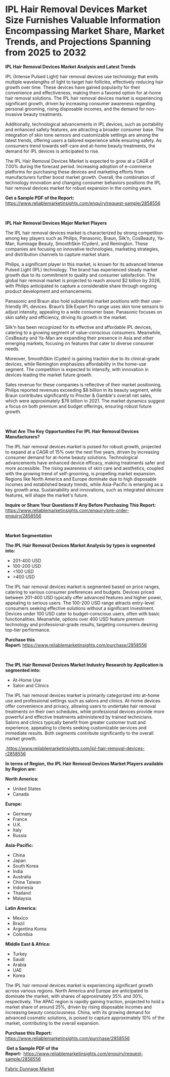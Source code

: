 <p><h1>IPL Hair Removal Devices Market Size Furnishes Valuable Information Encompassing Market Share, Market Trends, and Projections Spanning from 2025 to 2032</h1></p><p><strong>IPL Hair Removal Devices Market Analysis and Latest Trends</strong></p>
<p><p>IPL (Intense Pulsed Light) hair removal devices use technology that emits multiple wavelengths of light to target hair follicles, effectively reducing hair growth over time. These devices have gained popularity for their convenience and effectiveness, making them a favored option for at-home hair removal solutions. The IPL hair removal devices market is experiencing significant growth, driven by increasing consumer awareness regarding personal grooming, rising disposable incomes, and the demand for non-invasive beauty treatments.</p><p>Additionally, technological advancements in IPL devices, such as portability and enhanced safety features, are attracting a broader consumer base. The integration of skin tone sensors and customizable settings are among the latest trends, offering users a tailored experience while ensuring safety. As consumers trend towards self-care and at-home beauty treatments, the demand for IPL devices is anticipated to rise.</p><p>The IPL Hair Removal Devices Market is expected to grow at a CAGR of 7.00% during the forecast period. Increasing adoption of e-commerce platforms for purchasing these devices and marketing efforts from manufacturers further boost market growth. Overall, the combination of technology innovation and changing consumer behaviors positions the IPL hair removal devices market for robust expansion in the coming years.</p></p>
<p><strong>Get a Sample PDF of the Report:&nbsp;</strong> <a href="https://www.reliablemarketinsights.com/enquiry/request-sample/2858556?utm_campaign=3044&utm_medium=2&utm_source=Github&utm_content=ia&utm_term=12032025&utm_id=ipl-hair-removal-devices">https://www.reliablemarketinsights.com/enquiry/request-sample/2858556</a></p>
<p>&nbsp;</p>
<p><strong>IPL Hair Removal Devices Major Market Players</strong></p>
<p><p>The IPL hair removal devices market is characterized by strong competition among key players such as Philips, Panasonic, Braun, Silk’n, CosBeauty, Ya-Man, Iluminage Beauty, SmoothSkin (Cyden), and Remington. These companies are focusing on innovative technologies, marketing strategies, and distribution channels to capture market share.</p><p>Philips, a significant player in this market, is known for its advanced Intense Pulsed Light (IPL) technology. The brand has experienced steady market growth due to its commitment to quality and consumer satisfaction. The global hair removal market is projected to reach around $2 billion by 2026, with Philips anticipated to capture a considerable share through ongoing product development and enhancements.</p><p>Panasonic and Braun also hold substantial market positions with their user-friendly IPL devices. Braun’s Silk·Expert Pro range uses skin tone sensors to adjust intensity, appealing to a wide consumer base. Panasonic focuses on skin safety and efficiency, driving its growth in the market.</p><p>Silk’n has been recognized for its effective and affordable IPL devices, catering to a growing segment of value-conscious consumers. Meanwhile, CosBeauty and Ya-Man are expanding their presence in Asia and other emerging markets, focusing on features that cater to diverse consumer needs.</p><p>Moreover, SmoothSkin (Cyden) is gaining traction due to its clinical-grade devices, while Remington emphasizes affordability in the home-use segment. The competition is expected to intensify, with innovation in devices leading the market future growth.</p><p>Sales revenue for these companies is reflective of their market positioning. Philips reported revenues exceeding $8 billion in its beauty segment, while Braun contributes significantly to Procter & Gamble's overall net sales, which were approximately $76 billion in 2021. The market dynamics suggest a focus on both premium and budget offerings, ensuring robust future growth.</p></p>
<p>&nbsp;</p>
<p><strong>What Are The Key Opportunities For IPL Hair Removal Devices Manufacturers?</strong></p>
<p><p>The IPL hair removal devices market is poised for robust growth, projected to expand at a CAGR of 15% over the next five years, driven by increasing consumer demand for at-home beauty solutions. Technological advancements have enhanced device efficacy, making treatments safer and more accessible. The rising awareness of skin care and aesthetics, coupled with the growing trend of self-grooming, is propelling market expansion. Regions like North America and Europe dominate due to high disposable incomes and established beauty trends, while Asia-Pacific is emerging as a key growth area. Sustainability and innovations, such as integrated skincare features, will shape the market's future.</p></p>
<p><strong>Inquire or Share Your Questions If Any Before Purchasing This Report:</strong> <a href="https://www.reliablemarketinsights.com/enquiry/pre-order-enquiry/2858556?utm_campaign=3044&utm_medium=2&utm_source=Github&utm_content=ia&utm_term=12032025&utm_id=ipl-hair-removal-devices">https://www.reliablemarketinsights.com/enquiry/pre-order-enquiry/2858556</a></p>
<p>&nbsp;</p>
<p><strong>Market Segmentation</strong></p>
<p><strong>The IPL Hair Removal Devices Market Analysis by types is segmented into:</strong></p>
<p><ul><li>201-400 USD</li><li>100-200 USD</li><li><100 USD</li><li>>400 USD</li></ul></p>
<p><p>The IPL hair removal devices market is segmented based on price ranges, catering to various consumer preferences and budgets. Devices priced between 201-400 USD typically offer advanced features and higher power, appealing to serious users. The 100-200 USD range attracts entry-level consumers seeking effective solutions without a significant investment. Devices under 100 USD cater to budget-conscious users, often with basic functionalities. Meanwhile, options over 400 USD feature premium technology and professional-grade results, targeting consumers desiring top-tier performance.</p></p>
<p><strong>Purchase this Report:&nbsp;</strong><a href="https://www.reliablemarketinsights.com/purchase/2858556?utm_campaign=3044&utm_medium=2&utm_source=Github&utm_content=ia&utm_term=12032025&utm_id=ipl-hair-removal-devices">https://www.reliablemarketinsights.com/purchase/2858556</a></p>
<p>&nbsp;</p>
<p><strong>The IPL Hair Removal Devices Market Industry Research by Application is segmented into:</strong></p>
<p><ul><li>At-Home Use</li><li>Salon and Clinics</li></ul></p>
<p><p>The IPL hair removal devices market is primarily categorized into at-home use and professional settings such as salons and clinics. At-home devices offer convenience and privacy, allowing users to undertake hair removal treatments on their own schedules, while professional devices provide more powerful and effective treatments administered by trained technicians. Salons and clinics typically benefit from greater customer trust and experience, appealing to clients seeking customizable services and immediate results. Both segments contribute significantly to the overall market growth.</p></p>
<p><a href="https://www.reliablemarketinsights.com/ipl-hair-removal-devices-r2858556?utm_campaign=3044&utm_medium=2&utm_source=Github&utm_content=ia&utm_term=12032025&utm_id=ipl-hair-removal-devices">&nbsp;https://www.reliablemarketinsights.com/ipl-hair-removal-devices-r2858556</a></p>
<p><strong>In terms of Region, the IPL Hair Removal Devices Market Players available by Region are:</strong></p>
<p>
    <p> <strong> North America: </strong>
        <ul>
            <li>United States</li>
            <li>Canada</li>
        </ul>
        </p> 
    <p> <strong> Europe: </strong>
        <ul>
            <li>Germany</li>
            <li>France</li>
            <li>U.K.</li>
            <li>Italy</li>
            <li>Russia</li>
        </ul>
        </p> 
    <p> <strong> Asia-Pacific: </strong>
        <ul>
            <li>China</li>
            <li>Japan</li>
            <li>South Korea</li>
            <li>India</li>
            <li>Australia</li>
            <li>China Taiwan</li>
            <li>Indonesia</li>
            <li>Thailand</li>
            <li>Malaysia</li>
        </ul>
        </p> 
    <p> <strong> Latin America: </strong>
        <ul>
            <li>Mexico</li>
            <li>Brazil</li>
            <li>Argentina Korea</li>
            <li>Colombia</li>
        </ul>
        </p> 
    <p> <strong> Middle East & Africa: </strong>
        <ul>
            <li>Turkey</li>
            <li>Saudi</li>
            <li>Arabia</li>
            <li>UAE</li>
            <li>Korea</li>
        </ul>
    </p>
    </p>
<p><p>The IPL hair removal devices market is experiencing significant growth across various regions. North America and Europe are anticipated to dominate the market, with shares of approximately 35% and 30%, respectively. The APAC region is rapidly gaining traction, projected to hold a market share of around 25%, driven by rising disposable incomes and increasing beauty consciousness. China, with its growing demand for advanced cosmetic solutions, is poised to capture approximately 10% of the market, contributing to the overall expansion.</p></p>
<p><strong>Purchase this Report: </strong><a href="https://www.reliablemarketinsights.com/purchase/2858556?utm_campaign=3044&utm_medium=2&utm_source=Github&utm_content=ia&utm_term=12032025&utm_id=ipl-hair-removal-devices">https://www.reliablemarketinsights.com/purchase/2858556</a></p>
<p>&nbsp;<strong>Get a Sample PDF of the Report:&nbsp;&nbsp;</strong><a href="https://www.reliablemarketinsights.com/enquiry/request-sample/2858556?utm_campaign=3044&utm_medium=2&utm_source=Github&utm_content=ia&utm_term=12032025&utm_id=ipl-hair-removal-devices">https://www.reliablemarketinsights.com/enquiry/request-sample/2858556</a></p>
<p><strong></strong></p>
<p><p><a href="https://github.com/kaqiewan/Market-Research-Report-List-1/blob/main/fabric-dunnage-market.md?utm_campaign=3044&utm_medium=2&utm_source=Github&utm_content=ia&utm_term=12032025&utm_id=ipl-hair-removal-devices">Fabric Dunnage Market</a></p></p>